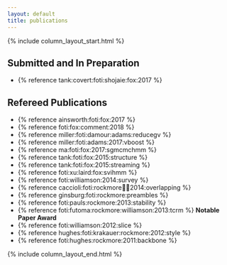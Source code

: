 ```yaml
---
layout: default
title: publications
---
```


{% include column_layout_start.html %}

<div class="pubs" markdown="1">

## Submitted and In Preparation

- {% reference tank:covert:foti:shojaie:fox:2017 %}

<!-- - {% reference nadkarni:foti:lee:fox:lvsglasso %} -->

## Refereed Publications

<!-- &#124 is | which gets rendered b/c of the list below -->
- {% reference ainsworth:foti:fox:2017 %}
- {% reference foti:fox:comment:2018 %}
- {% reference miller:foti:damour:adams:reducegv %}
- {% reference miller:foti:adams:2017:vboost %}
- {% reference ma:foti:fox:2017:sgmcmchmm %}
- {% reference tank:foti:fox:2015:structure %} <!--<br/>[github]() &#124; [paper]()-->
- {% reference tank:foti:fox:2015:streaming %} <!-- <br/>[github]() &#124; [paper]()-->
- {% reference foti:xu:laird:fox:svihmm %} <!--<br/>[github]() &#124; [paper]()-->
- {% reference foti:williamson:2014:survey %}
- {% reference caccioli:foti:rockmore:farmer:2014:overlapping %}
- {% reference ginsburg:foti:rockmore:preambles %}
- {% reference foti:pauls:rockmore:2013:stability %}
- {% reference foti:futoma:rockmore:williamson:2013:tcrm %} **Notable Paper Award**
- {% reference foti:williamson:2012:slice %}
- {% reference hughes:foti:krakauer:rockmore:2012:style %}
- {% reference foti:hughes:rockmore:2011:backbone %}

</div>

{% include column_layout_end.html %}
